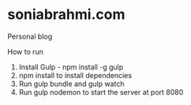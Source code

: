 # soniabrahmi.com
Personal blog

How to run

1. Install Gulp - npm install -g gulp
2. npm install to install dependencies
3. Run gulp bundle and gulp watch
4. Run gulp nodemon to start the server at port 8080
